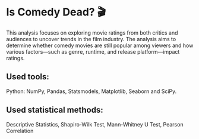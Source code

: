 # Is Comedy Dead? 🎬 

This analysis focuses on exploring movie ratings from both critics and audiences to uncover trends in the film industry. The analysis aims to determine whether comedy movies are still popular among viewers and how various factors—such as genre, runtime, and release platform—impact ratings.

## Used tools: 
Python: NumPy, Pandas, Statsmodels, Matplotlib, Seaborn and SciPy.

## Used statistical methods: 
Descriptive Statistics, Shapiro-Wilk Test, Mann-Whitney U Test, Pearson Correlation
